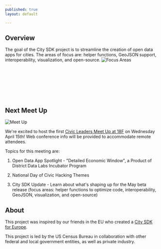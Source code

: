 ```yaml
---
published: true
layout: default

---
```


## Overview ##

The goal of the City SDK project is to streamline the creation of open data apps for cities.  The areas of focus are:  helper functions, GeoJSON support, interoperability, visualization, and open-source.
![Focus Areas](https://raw.githubusercontent.com/uscensusbureau/citysdk/gh-pages/static/img/FocusAreas.png)

<br>
<br/>
<br>
<br/>
<br>
<br/>

## Next Meet Up ##
![Meet Up](https://raw.githubusercontent.com/uscensusbureau/citysdk/gh-pages/static/img/meetup.png)

We're excited to host the first [Civic Leaders Meet Up at 18F](http://www.meetup.com/citysdk/events/221401120/) on Wednesday April 15th!  Web conference info will be provided to accommodate remote attendees.

Topics for this meeting are:

1.  Open Data App Spotlight - "Detailed Economic Window", a Product of District Data Labs Incubator Program

2. National Day of Civic Hacking Themes 

3.  City SDK Update - Learn about what's shaping up for the May beta release  (focus areas:  helper functions to optimize code, interoperability, GeoJSON, visualization, and open-source)

## About ##
This project was inspired by our friends in the EU who created a [City SDK for Europe](http://www.citysdk.eu/).

This project is led by the US Census Bureau in collaboration with other federal and local government entities, as well as private industry. 


